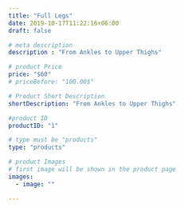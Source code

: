 ```yaml
---
title: "Full Legs"
date: 2019-10-17T11:22:16+06:00
draft: false

# meta description
description : "From Ankles to Upper Thighs"

# product Price
price: "$60"
# priceBefore: "100.00$"

# Product Short Description
shortDescription: "From Ankles to Upper Thighs"

#product ID
productID: "1"

# type must be "products"
type: "products"

# product Images
# first image will be shown in the product page
images:
  - image: ""

---
```



